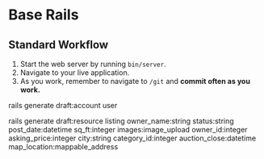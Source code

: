 # Base Rails

## Standard Workflow

 1. Start the web server by running `bin/server`.
 1. Navigate to your live application.
 1. As you work, remember to navigate to `/git` and **commit often as you work.**

rails generate draft:account user

rails generate draft:resource listing owner_name:string status:string post_date:datetime sq_ft:integer images:image_upload owner_id:integer asking_price:integer city:string category_id:integer auction_close:datetime map_location:mappable_address


